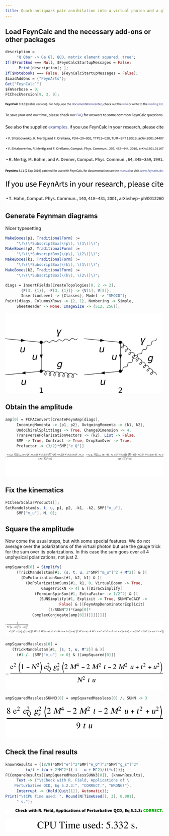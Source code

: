```yaml
---
title: Quark-antiquark pair annihilation into a virtual photon and a gluon
---
```



## Load FeynCalc and the necessary add-ons or other packages

```mathematica
description = 
     "Q Qbar -> Ga Gl, QCD, matrix element squared, tree"; 
If[$FrontEnd === Null, $FeynCalcStartupMessages = False; 
      Print[description]; ]; 
If[$Notebooks === False, $FeynCalcStartupMessages = False]; 
$LoadAddOns = {"FeynArts"}; 
Get["FeynCalc`"]
$FAVerbose = 0; 
FCCheckVersion[9, 3, 0]; 
```

![0qnnh03rto7wq](img/0qnnh03rto7wq.svg)

![02tqcun616cas](img/02tqcun616cas.svg)

![0j973yme4iv1e](img/0j973yme4iv1e.svg)

![1gj07ff4c9vo9](img/1gj07ff4c9vo9.svg)

![0yl3w9146i37j](img/0yl3w9146i37j.svg)

![173evn30flup4](img/173evn30flup4.svg)

![1qo4z5not0lhy](img/1qo4z5not0lhy.svg)

![0liutpchexhmt](img/0liutpchexhmt.svg)

![145baygm4jppw](img/145baygm4jppw.svg)

## Generate Feynman diagrams

Nicer typesetting

```mathematica
MakeBoxes[p1, TraditionalForm] := 
     "\!\(\*SubscriptBox[\(p\), \(1\)]\)"; 
MakeBoxes[p2, TraditionalForm] := 
     "\!\(\*SubscriptBox[\(p\), \(2\)]\)"; 
MakeBoxes[k1, TraditionalForm] := 
     "\!\(\*SubscriptBox[\(k\), \(1\)]\)"; 
MakeBoxes[k2, TraditionalForm] := 
     "\!\(\*SubscriptBox[\(k\), \(2\)]\)"; 
```

```mathematica
diags = InsertFields[CreateTopologies[0, 2 -> 2], 
       {F[3, {1}], -F[3, {1}]} -> {V[1], V[5]}, 
       InsertionLevel -> {Classes}, Model -> "SMQCD"]; 
Paint[diags, ColumnsXRows -> {2, 1}, Numbering -> Simple, 
     SheetHeader -> None, ImageSize -> {512, 256}]; 
```

![1bsicaqhkbbat](img/1bsicaqhkbbat.svg)

## Obtain the amplitude

```mathematica
amp[0] = FCFAConvert[CreateFeynAmp[diags], 
     IncomingMomenta -> {p1, p2}, OutgoingMomenta -> {k1, k2}, 
     UndoChiralSplittings -> True, ChangeDimension -> 4, 
     TransversePolarizationVectors -> {k2}, List -> False, 
     SMP -> True, Contract -> True, DropSumOver -> True, 
     Prefactor -> (3/2)*SMP["e_Q"]]
```

![1segmo97krmhb](img/1segmo97krmhb.svg)

## Fix the kinematics

```mathematica
FCClearScalarProducts[]; 
SetMandelstam[s, t, u, p1, p2, -k1, -k2, SMP["m_u"], 
     SMP["m_u"], M, 0]; 
```

## Square the amplitude

Now come the usual steps, but with some special features. We do not average over the polarizations of the virtual photon but use the gauge trick for the sum over its polarizations. In this case the sum goes over all 4 unphysical polarizations,  not just 2.

```mathematica
ampSquared[0] = Simplify[
     (TrickMandelstam[#1, {s, t, u, 2*SMP["m_u"]^2 + M^2}] & )[
       (DoPolarizationSums[#1, k2, k1] & )[
         (DoPolarizationSums[#1, k1, 0, VirtualBoson -> True, 
                GaugeTrickN -> 4] & )[DiracSimplify[
             (FermionSpinSum[#1, ExtraFactor -> 1/2^2] & )[
               (SUNSimplify[#1, Explicit -> True, SUNNToCACF -> 
                        False] & )[FeynAmpDenominatorExplicit[
                   (1/SUNN^2)*(amp[0]*
            ComplexConjugate[amp[0]])]]]]]]]]
```

![1to25walwy86d](img/1to25walwy86d.svg)

```mathematica
ampSquaredMassless[0] = 
   (TrickMandelstam[#1, {s, t, u, M^2}] & )[
     (#1 /. {SMP["m_u"] -> 0} & )[ampSquared[0]]]
```

![0wlw1bhogzlf0](img/0wlw1bhogzlf0.svg)

```mathematica
ampSquaredMasslessSUNN3[0] = ampSquaredMassless[0] /. SUNN -> 3
```

![111b35edjcwjq](img/111b35edjcwjq.svg)

## Check the final results

```mathematica
knownResults = {(8/9)*SMP["e"]^2*SMP["e_Q"]^2*SMP["g_s"]^2*
         (u/t + t/u + 2*M^2*((-t - u + M^2)/(t*u)))}; 
FCCompareResults[{ampSquaredMasslessSUNN3[0]}, {knownResults}, 
     Text -> {"\tCheck with R. Field, Applications of \
    Perturbative QCD, Eq 5.2.3:", "CORRECT.", "WRONG!"}, 
     Interrupt -> {Hold[Quit[1]], Automatic}]; 
Print["\tCPU Time used: ", Round[N[TimeUsed[], 3], 0.001], 
     " s."]; 
```

![0p4h2pgy2p7os](img/0p4h2pgy2p7os.svg)

![0pzzdfhvevhtq](img/0pzzdfhvevhtq.svg)